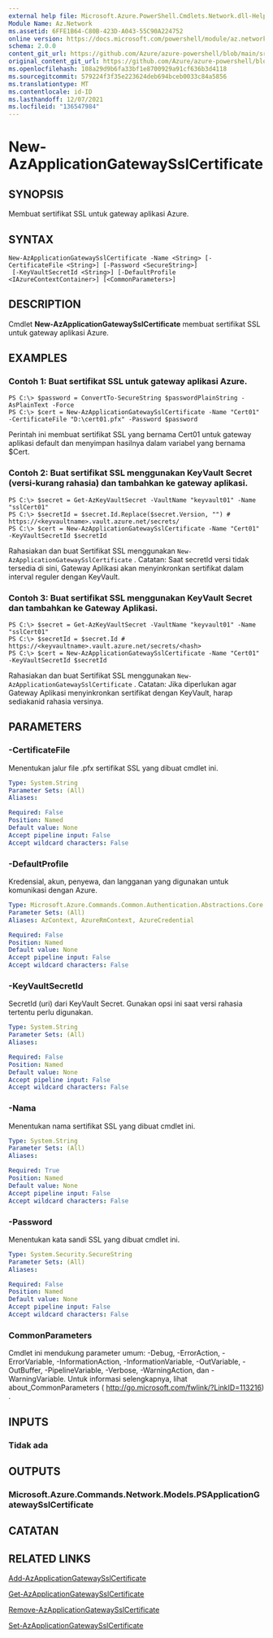 ```yaml
---
external help file: Microsoft.Azure.PowerShell.Cmdlets.Network.dll-Help.xml
Module Name: Az.Network
ms.assetid: 6FFE1B64-C80B-423D-A043-55C90A224752
online version: https://docs.microsoft.com/powershell/module/az.network/new-azapplicationgatewaysslcertificate
schema: 2.0.0
content_git_url: https://github.com/Azure/azure-powershell/blob/main/src/Network/Network/help/New-AzApplicationGatewaySslCertificate.md
original_content_git_url: https://github.com/Azure/azure-powershell/blob/main/src/Network/Network/help/New-AzApplicationGatewaySslCertificate.md
ms.openlocfilehash: 108a29d9b6fa33bf1e8700929a91cf636b3d4118
ms.sourcegitcommit: 579224f3f35e223624deb694bceb0033c84a5856
ms.translationtype: MT
ms.contentlocale: id-ID
ms.lasthandoff: 12/07/2021
ms.locfileid: "136547984"
---
```

# New-AzApplicationGatewaySslCertificate

## SYNOPSIS
Membuat sertifikat SSL untuk gateway aplikasi Azure.

## SYNTAX

```
New-AzApplicationGatewaySslCertificate -Name <String> [-CertificateFile <String>] [-Password <SecureString>]
 [-KeyVaultSecretId <String>] [-DefaultProfile <IAzureContextContainer>] [<CommonParameters>]
```

## DESCRIPTION
Cmdlet **New-AzApplicationGatewaySslCertificate** membuat sertifikat SSL untuk gateway aplikasi Azure.

## EXAMPLES

### Contoh 1: Buat sertifikat SSL untuk gateway aplikasi Azure.
```
PS C:\> $password = ConvertTo-SecureString $passwordPlainString -AsPlainText -Force
PS C:\> $cert = New-AzApplicationGatewaySslCertificate -Name "Cert01" -CertificateFile "D:\cert01.pfx" -Password $password
```

Perintah ini membuat sertifikat SSL yang bernama Cert01 untuk gateway aplikasi default dan menyimpan hasilnya dalam variabel yang bernama $Cert.

### Contoh 2: Buat sertifikat SSL menggunakan KeyVault Secret (versi-kurang rahasia) dan tambahkan ke gateway aplikasi.
```
PS C:\> $secret = Get-AzKeyVaultSecret -VaultName "keyvault01" -Name "sslCert01"
PS C:\> $secretId = $secret.Id.Replace($secret.Version, "") # https://<keyvaultname>.vault.azure.net/secrets/
PS C:\> $cert = New-AzApplicationGatewaySslCertificate -Name "Cert01" -KeyVaultSecretId $secretId
```

Rahasiakan dan buat Sertifikat SSL menggunakan `New-AzApplicationGatewaySslCertificate` .
Catatan: Saat secretId versi tidak tersedia di sini, Gateway Aplikasi akan menyinkronkan sertifikat dalam interval reguler dengan KeyVault.

### Contoh 3: Buat sertifikat SSL menggunakan KeyVault Secret dan tambahkan ke Gateway Aplikasi.
```
PS C:\> $secret = Get-AzKeyVaultSecret -VaultName "keyvault01" -Name "sslCert01"
PS C:\> $secretId = $secret.Id # https://<keyvaultname>.vault.azure.net/secrets/<hash>
PS C:\> $cert = New-AzApplicationGatewaySslCertificate -Name "Cert01" -KeyVaultSecretId $secretId
```

Rahasiakan dan buat Sertifikat SSL menggunakan `New-AzApplicationGatewaySslCertificate` .
Catatan: Jika diperlukan agar Gateway Aplikasi menyinkronkan sertifikat dengan KeyVault, harap sediakanid rahasia versinya.

## PARAMETERS

### -CertificateFile
Menentukan jalur file .pfx sertifikat SSL yang dibuat cmdlet ini.

```yaml
Type: System.String
Parameter Sets: (All)
Aliases:

Required: False
Position: Named
Default value: None
Accept pipeline input: False
Accept wildcard characters: False
```

### -DefaultProfile
Kredensial, akun, penyewa, dan langganan yang digunakan untuk komunikasi dengan Azure.

```yaml
Type: Microsoft.Azure.Commands.Common.Authentication.Abstractions.Core.IAzureContextContainer
Parameter Sets: (All)
Aliases: AzContext, AzureRmContext, AzureCredential

Required: False
Position: Named
Default value: None
Accept pipeline input: False
Accept wildcard characters: False
```

### -KeyVaultSecretId
SecretId (uri) dari KeyVault Secret. Gunakan opsi ini saat versi rahasia tertentu perlu digunakan.

```yaml
Type: System.String
Parameter Sets: (All)
Aliases:

Required: False
Position: Named
Default value: None
Accept pipeline input: False
Accept wildcard characters: False
```

### -Nama
Menentukan nama sertifikat SSL yang dibuat cmdlet ini.

```yaml
Type: System.String
Parameter Sets: (All)
Aliases:

Required: True
Position: Named
Default value: None
Accept pipeline input: False
Accept wildcard characters: False
```

### -Password
Menentukan kata sandi SSL yang dibuat cmdlet ini.

```yaml
Type: System.Security.SecureString
Parameter Sets: (All)
Aliases:

Required: False
Position: Named
Default value: None
Accept pipeline input: False
Accept wildcard characters: False
```

### CommonParameters
Cmdlet ini mendukung parameter umum: -Debug, -ErrorAction, -ErrorVariable, -InformationAction, -InformationVariable, -OutVariable, -OutBuffer, -PipelineVariable, -Verbose, -WarningAction, dan -WarningVariable. Untuk informasi selengkapnya, lihat about_CommonParameters ( http://go.microsoft.com/fwlink/?LinkID=113216) .

## INPUTS

### Tidak ada

## OUTPUTS

### Microsoft.Azure.Commands.Network.Models.PSApplicationGatewaySslCertificate

## CATATAN

## RELATED LINKS

[Add-AzApplicationGatewaySslCertificate](./Add-AzApplicationGatewaySslCertificate.md)

[Get-AzApplicationGatewaySslCertificate](./Get-AzApplicationGatewaySslCertificate.md)

[Remove-AzApplicationGatewaySslCertificate](./Remove-AzApplicationGatewaySslCertificate.md)

[Set-AzApplicationGatewaySslCertificate](./Set-AzApplicationGatewaySslCertificate.md)


